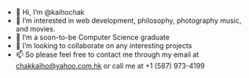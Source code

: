 - 👋 Hi, I’m @kaihochak
- 👀 I’m interested in web development, philosophy, photography music, and movies.
- 🌱 I’m a soon-to-be Computer Science graduate
- 💞️ I’m looking to collaborate on any interesting projects 
- 📫 So please feel free to contact me through my email at chakkaiho@yahoo.com.hk or call me at +1 (587) 973-4199
